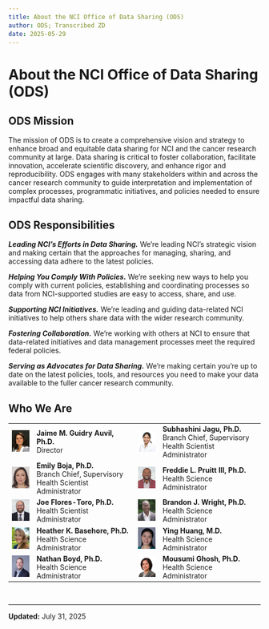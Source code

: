 ```yaml
---
title: About the NCI Office of Data Sharing (ODS)
author: ODS; Transcribed ZD
date: 2025-05-29
---
```


# About the NCI Office of Data Sharing (ODS)

## ODS Mission

The mission of ODS is to create a comprehensive vision and strategy to enhance broad and equitable data sharing for NCI and the cancer research community at large. Data sharing is critical to foster collaboration, facilitate innovation, accelerate scientific discovery, and enhance rigor and reproducibility. ODS engages with many stakeholders within and across the cancer research community to guide interpretation and implementation of complex processes, programmatic initiatives, and policies needed to ensure impactful data sharing.

## ODS Responsibilities

***Leading NCI’s Efforts in Data Sharing.*** We’re leading NCI’s strategic vision and making certain that the approaches for managing, sharing, and accessing data adhere to the latest policies.

***Helping You Comply With Policies.*** We’re seeking new ways to help you comply with current policies, establishing and coordinating processes so data from NCI-supported studies are easy to access, share, and use.

***Supporting NCI Initiatives.*** We’re leading and guiding data-related NCI initiatives to help others share data with the wider research community.

***Fostering Collaboration.*** We’re working with others at NCI to ensure that data-related initiatives and data management processes meet the required federal policies.

***Serving as Advocates for Data Sharing.*** We’re making certain you’re up to date on the latest policies, tools, and resources you need to make your data available to the fuller cancer research community.

## Who We Are

| | | | |
|---|---|---|---|
| <img src="https://raw.githubusercontent.com/CBIIT/ccdi-ods-content/main/pages/images/ods-photos/JaimeGuidryAuvil346x420.png" alt="Jaime M. Guidry Auvil, Ph.D." width="100"/> | **Jaime M. Guidry Auvil, Ph.D.**<br>Director | <img src="https://raw.githubusercontent.com/CBIIT/ccdi-ods-content/main/pages/images/ods-photos/SubhashiniJagu346x420.png" alt="Subhashini Jagu, Ph.D." width="100"/> | **Subhashini Jagu, Ph.D.**<br>Branch Chief, Supervisory Health Scientist Administrator |
| <img src="https://raw.githubusercontent.com/CBIIT/ccdi-ods-content/main/pages/images/ods-photos/EmilyBoja346x420June2023.png" alt="Emily Boja, Ph.D." width="100"/> | **Emily Boja, Ph.D.**<br>Branch Chief, Supervisory Health Scientist Administrator | <img src="https://raw.githubusercontent.com/CBIIT/ccdi-ods-content/main/pages/images/ods-photos/FreddiePruitt346x420.png" alt="Freddie L. Pruitt III, Ph.D." width="100"/> | **Freddie L. Pruitt III, Ph.D.**<br>Health Science Administrator |
| <img src="https://raw.githubusercontent.com/CBIIT/ccdi-ods-content/main/pages/images/ods-photos/JoeFloresTorres346x420.png" alt="Joe Flores-Toro, Ph.D." width="100"/> | **Joe Flores-Toro, Ph.D.**<br>Health Scientist Administrator | <img src="https://raw.githubusercontent.com/CBIIT/ccdi-ods-content/main/pages/images/ods-photos/BrandonWright346x420.png" alt="Brandon J. Wright, Ph.D." width="100"/> | **Brandon J. Wright, Ph.D.**<br>Health Science Administrator |
| <img src="https://raw.githubusercontent.com/CBIIT/ccdi-ods-content/main/pages/images/ods-photos/HeatherBasehore346x420.png" alt="Heather K. Basehore, Ph.D." width="100"/> | **Heather K. Basehore, Ph.D.**<br>Health Science Administrator | <img src="https://raw.githubusercontent.com/CBIIT/ccdi-ods-content/main/pages/images/ods-photos/YingHuang346x420.png" alt="Ying Huang, M.D." width="100"/> | **Ying Huang, M.D.**<br>Health Science Administrator |
| <img src="https://raw.githubusercontent.com/CBIIT/ccdi-ods-content/main/pages/images/ods-photos/NathanielBoyd346x420.png" alt="Nathan Boyd, Ph.D." width="100"/> | **Nathan Boyd, Ph.D.**<br> Health Science Administrator | <img src="https://raw.githubusercontent.com/CBIIT/ccdi-ods-content/main/pages/images/ods-photos/MousumiBio346x420V2.png" alt="Mousumi Ghosh, Ph.D." width="100"/> | **Mousumi Ghosh, Ph.D.**<br> Health Science Administrator |

&nbsp;  

---

**Updated:** July 31, 2025
